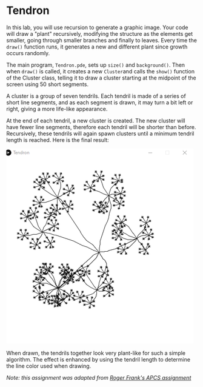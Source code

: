 Tendron
==================

In this lab, you will use recursion to generate a graphic image. Your code will draw a "plant" recursively, modifying the structure as the elements get smaller, going through smaller branches and finally to leaves. Every time the `draw()` function runs, it generates a new and different plant since growth occurs randomly.   

The main program, `Tendron.pde`, sets up `size()` and `background()`. Then when `draw()` is called, it creates a new `Cluster`and calls the `show()` function of the Cluster class, telling it to draw a cluster starting at the midpoint of the screen using 50 short segments.      

A cluster is a group of seven tendrils. Each tendril is made of a series of short line segments, and as each segment is drawn, it may turn a bit left or right, giving a more life-like appearance.   

At the end of each tendril, a new cluster is created. The new cluster will have fewer line segments, therefore each tendril will be shorter than before. Recursively, these tendrils will again spawn clusters until a minimum tendril length is reached. Here is the final result:

![Alt text](Tendril.gif)    

When drawn, the tendrils together look very plant-like for such a simple algorithm. The effect is enhanced by using the tendril length to determine the line color used when drawing.   

*Note: this assignment was adapted from [Roger Frank's APCS assignment](https://web.archive.org/web/20100118105220/http://rfrank.net:80/cslabs-final/1640-tendron/1640.html)*
